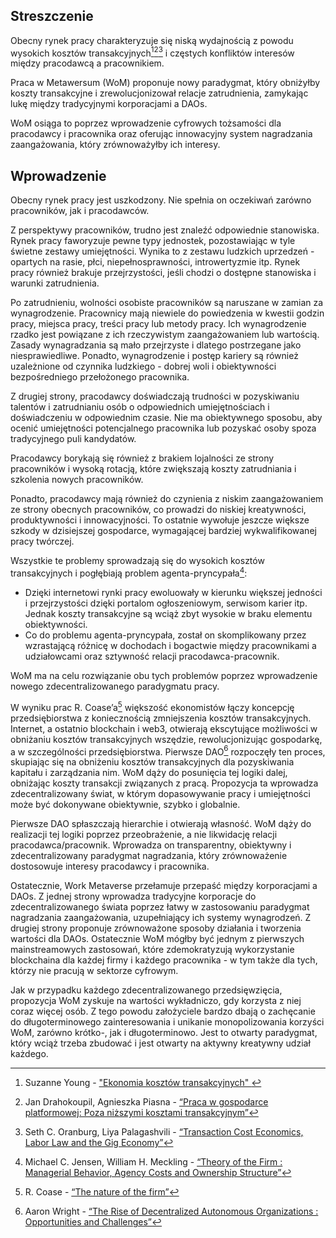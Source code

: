 

## Streszczenie

Obecny rynek pracy charakteryzuje się niską wydajnością z powodu wysokich kosztów transakcyjnych[^1][^2][^3] i częstych konfliktów interesów między pracodawcą a pracownikiem.

Praca w Metawersum (WoM) proponuje nowy paradygmat, który obniżyłby koszty transakcyjne i zrewolucjonizował relacje zatrudnienia, zamykając lukę między tradycyjnymi korporacjami a DAOs.

WoM osiąga to poprzez wprowadzenie cyfrowych tożsamości dla pracodawcy i pracownika oraz oferując innowacyjny system nagradzania zaangażowania, który zrównoważyłby ich interesy.

## Wprowadzenie

Obecny rynek pracy jest uszkodzony. Nie spełnia on oczekiwań zarówno pracowników, jak i pracodawców.

Z perspektywy pracowników, trudno jest znaleźć odpowiednie stanowiska. Rynek pracy faworyzuje pewne typy jednostek, pozostawiając w tyle świetne zestawy umiejętności. Wynika to z zestawu ludzkich uprzedzeń - opartych na rasie, płci, niepełnosprawności, introwertyzmie itp. Rynek pracy również brakuje przejrzystości, jeśli chodzi o dostępne stanowiska i warunki zatrudnienia.

Po zatrudnieniu, wolności osobiste pracowników są naruszane w zamian za wynagrodzenie. Pracownicy mają niewiele do powiedzenia w kwestii godzin pracy, miejsca pracy, treści pracy lub metody pracy. Ich wynagrodzenie rzadko jest powiązane z ich rzeczywistym zaangażowaniem lub wartością. Zasady wynagradzania są mało przejrzyste i dlatego postrzegane jako niesprawiedliwe. Ponadto, wynagrodzenie i postęp kariery są również uzależnione od czynnika ludzkiego - dobrej woli i obiektywności bezpośredniego przełożonego pracownika.

Z drugiej strony, pracodawcy doświadczają trudności w pozyskiwaniu talentów i zatrudnianiu osób o odpowiednich umiejętnościach i doświadczeniu w odpowiednim czasie. Nie ma obiektywnego sposobu, aby ocenić umiejętności potencjalnego pracownika lub pozyskać osoby spoza tradycyjnego puli kandydatów.

Pracodawcy borykają się również z brakiem lojalności ze strony pracowników i wysoką rotacją, które zwiększają koszty zatrudniania i szkolenia nowych pracowników.

Ponadto, pracodawcy mają również do czynienia z niskim zaangażowaniem ze strony obecnych pracowników, co prowadzi do niskiej kreatywności, produktywności i innowacyjności. To ostatnie wywołuje jeszcze większe szkody w dzisiejszej gospodarce, wymagającej bardziej wykwalifikowanej pracy twórczej.

Wszystkie te problemy sprowadzają się do wysokich kosztów transakcyjnych i pogłębiają problem agenta-pryncypała[^4]:

- Dzięki internetowi rynki pracy ewoluowały w kierunku większej jedności i przejrzystości dzięki portalom ogłoszeniowym, serwisom karier itp. Jednak koszty transakcyjne są wciąż zbyt wysokie w braku elementu obiektywności.
- Co do problemu agenta-pryncypała, został on skomplikowany przez wzrastającą różnicę w dochodach i bogactwie między pracownikami a udziałowcami oraz sztywność relacji pracodawca-pracownik.

WoM ma na celu rozwiązanie obu tych problemów poprzez wprowadzenie nowego zdecentralizowanego paradygmatu pracy.

W wyniku prac R. Coase’a[^5] większość ekonomistów łączy koncepcję przedsiębiorstwa z koniecznością zmniejszenia kosztów transakcyjnych. Internet, a ostatnio blockchain i web3, otwierają ekscytujące możliwości w obniżaniu kosztów transakcyjnych wszędzie, rewolucjonizując gospodarkę, a w szczególności przedsiębiorstwa. Pierwsze DAO[^6] rozpoczęły ten proces, skupiając się na obniżeniu kosztów transakcyjnych dla pozyskiwania kapitału i zarządzania nim. WoM dąży do posunięcia tej logiki dalej, obniżając koszty transakcji związanych z pracą. Propozycja ta wprowadza zdecentralizowany świat, w którym dopasowywanie pracy i umiejętności może być dokonywane obiektywnie, szybko i globalnie.

Pierwsze DAO spłaszczają hierarchie i otwierają własność. WoM dąży do realizacji tej logiki poprzez przeobrażenie, a nie likwidację relacji pracodawca/pracownik. Wprowadza on transparentny, obiektywny i zdecentralizowany paradygmat nagradzania, który zrównoważenie dostosowuje interesy pracodawcy i pracownika.

Ostatecznie, Work Metaverse przełamuje przepaść między korporacjami a DAOs. Z jednej strony wprowadza tradycyjne korporacje do zdecentralizowanego świata poprzez łatwy w zastosowaniu paradygmat nagradzania zaangażowania, uzupełniający ich systemy wynagrodzeń. Z drugiej strony proponuje zrównoważone sposoby działania i tworzenia wartości dla DAOs. Ostatecznie WoM mógłby być jednym z pierwszych mainstreamowych zastosowań, które zdemokratyzują wykorzystanie blockchaina dla każdej firmy i każdego pracownika - w tym także dla tych, którzy nie pracują w sektorze cyfrowym.

Jak w przypadku każdego zdecentralizowanego przedsięwzięcia, propozycja WoM zyskuje na wartości wykładniczo, gdy korzysta z niej coraz więcej osób. Z tego powodu założyciele bardzo dbają o zachęcanie do długoterminowego zainteresowania i unikanie monopolizowania korzyści WoM, zarówno krótko-, jak i długoterminowo. Jest to otwarty paradygmat, który wciąż trzeba zbudować i jest otwarty na aktywny kreatywny udział każdego.


[^1]: Suzanne Young - ["Ekonomia kosztów transakcyjnych" ](https://www.academia.edu/24703426/Transaction_Cost_Economics)
[^2]: Jan Drahokoupil, Agnieszka Piasna - [“Praca w gospodarce platformowej: Poza niższymi kosztami transakcyjnym”](https://www.intereconomics.eu/contents/year/2017/number/6/article/work-in-the-platform-economy-beyond-lower-transaction-costs.html)
[^3]: Seth C. Oranburg, Liya Palagashvili - [“Transaction Cost Economics, Labor Law and the Gig Economy”](https://dsc.duq.edu/cgi/viewcontent.cgi?article=1115&context=law-faculty-scholarship)
[^4]: Michael C. Jensen, William H. Meckling - [“Theory of the Firm : Managerial Behavior, Agency Costs and Ownership Structure”](https://www.sfu.ca/~wainwrig/Econ400/jensen-meckling.pdf)
[^5]: R. Coase - [“The nature of the firm”](http://econdse.org/wp-content/uploads/2014/09/firm-coase.pdf)
[^6]: Aaron Wright - [“The Rise of Decentralized Autonomous Organizations : Opportunities and Challenges”](https://stanford-jblp.pubpub.org/pub/rise-of-daos/release/1)

